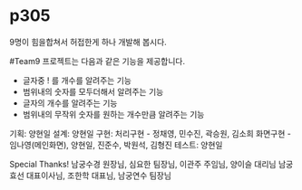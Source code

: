 # p305
9명이 힘을합쳐서 허접한게 하나 개발해 봅시다.

#Team9 프로젝트는 다음과 같은 기능을 제공합니다.
- 글자중 ! 를 개수를 알려주는 기능
- 범위내의 숫자를 모두더해서 알려주는 기능
- 글자의 개수를 알려주는 기능
- 범위내의 무작위 숫자를 원하는 개수만큼 알려주는 기능

기획: 양현일
설계: 양현일
구현: 처리구현 - 정채영, 민수진, 곽승원, 김소희 
      화면구현 - 임나영(메인화면), 양현일, 진준수, 박원석, 김형진
테스트: 양현일

Special Thanks!
남궁수경 원장님, 심요한 팀장님, 이관주 주임님, 양이슬 대리님
남궁효선 대표이사님, 조한학 대표님, 남궁연수 팀장님 


